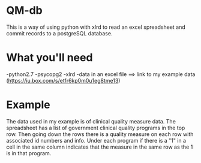 QM-db
=====

This is a way of using python with xlrd to read an excel spreadsheet and commit records to a postgreSQL database.  


What you'll need
================
 -python2.7
 -psycopg2
 -xlrd
 -data in an excel file
  ==> link to my example data (https://iu.box.com/s/etfr6kp0m0u1eg8tme13)

Example
=======

The data used in my example is of clinical quality measure data.  The spreadsheet has a list of government clinical quality 
programs in the top row.  Then going down the rows there is a quality measure on each row with associated id numbers and info.
Under each program if there is a "1" in a cell in the same column indicates that the measure in the same row as
the 1 is in that program.  
